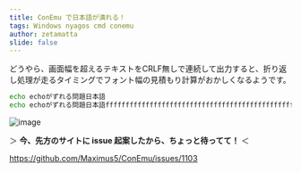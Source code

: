 ```yaml
---
title: ConEmu で日本語が潰れる！
tags: Windows nyagos cmd conemu
author: zetamatta
slide: false
---
```

どうやら、画面幅を超えるテキストをCRLF無しで連続して出力すると、折り返し処理が走るタイミングでフォント幅の見積もり計算がおかしくなるようです。

```foo.cmd
echo echoがずれる問題日本語
echo echoがずれる問題日本語fffffffffffffffffffffffffffffffffffffffffffffffffffffffffffff
```


![image](https://qiita-image-store.s3.amazonaws.com/0/29454/62d530c5-98b7-472f-2cd7-3f0e5a6b2ed8.png)

＞ **今、先方のサイトに issue 起案したから、ちょっと待ってて！** ＜

https://github.com/Maximus5/ConEmu/issues/1103

